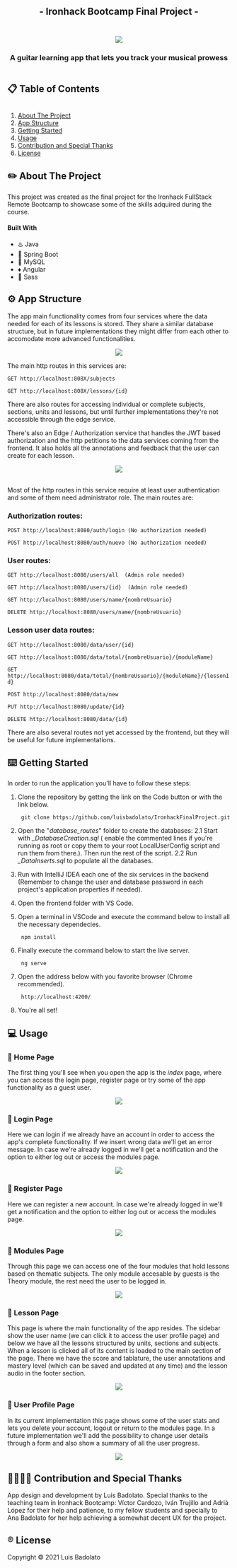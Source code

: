   <h2 align="center">
	- Ironhack Bootcamp Final Project -
    <br />
    <br />
   </h2>

<p align="center">
	<img src="https://i.imgur.com/ebWGfYA.png">
</p>
   
  <h3 align="center">
	  A guitar learning app that lets you track your musical prowess
    <br />
 </h3>

<!-- TABLE OF CONTENTS -->

<summary><h2 style="display: inline-block">📋 Table of Contents</h2></summary>
  <ol>
    <li> <a href="#about-the-project">About The Project</a> </li>
    <li><a href="#app-structure"> App Structure</a></li>
    <li><a href="#getting-started">Getting Started</a></li>
    <li><a href="#usage">Usage</a></li>
    <li><a href="#contribution">Contribution and Special Thanks</a></li>
    <li><a href="#license">License</a></li>
  </ol>


<!-- ABOUT THE PROJECT -->

<h2 id="about-the-project">✏️ About The Project</h2>

This project was created as the final project for the Ironhack FullStack Remote Bootcamp to showcase some of the skills adquired during the course. 

#### Built With

* ♨️ Java
* 🍃 Spring Boot
* 🐬 MySQL
* ♦️ Angular
* 💅 Sass


<!-- APP STRUCTURE -->
<h2 id="app-structure">⚙️ App Structure</h2>

The app main functionality comes from four services where the data needed for each of its lessons is stored.
They share a similar database structure, but in future implementations they might differ from each other to accomodate more advanced functionalities.

<p align="center">
	<img src="https://i.imgur.com/phkWRhS.png">
</p>

The main http routes in this services are: 

``
GET http://localhost:808X/subjects
``

``
GET http://localhost:808X/lessons/{id}
``

There are also routes for accessing individual or complete subjects, sections, units and lessons, but until further implementations they're not accessible through the edge service.



There's also an Edge / Authorization service that handles the JWT based authorization and the http petitions to the data services coming from the frontend. It also holds all the annotations and feedback that the user can create for each lesson.

<p align="center">
	<img src="https://i.imgur.com/lcF9mgI.png">
</p>

<br />
Most of the http routes in this service require at least user authentication and some of them need administrator role.
The main routes are:

### Authorization routes:

``
POST http://localhost:8080/auth/login (No authorization needed)
``

``
POST http://localhost:8080/auth/nuevo (No authorization needed)
``
<br />
### User routes:

``
GET http://localhost:8080/users/all  (Admin role needed)
``

``
GET http://localhost:8080/users/{id}  (Admin role needed)
``

``
GET http://localhost:8080/users/name/{nombreUsuario}
``

``
DELETE http://localhost:8080/users/name/{nombreUsuario}
``

### Lesson user data routes: 

``
GET http://localhost:8080/data/user/{id}
``

``
GET http://localhost:8080/data/total/{nombreUsuario}/{moduleName}
``

``
GET http://localhost:8080/data/total/{nombreUsuario}/{moduleName}/{lessonId}
``

``
POST http://localhost:8080/data/new
``

``
PUT http://localhost:8080/update/{id}
``

``
DELETE http://localhost:8080/data/{id}
``

There are also several routes not yet accessed by the frontend, but they will be useful for future implementations.

<!-- GETTING STARTED -->
<h2 id="getting-started">⌨️ Getting Started</h2>

In order to run the application you'll have to follow these steps:

1. Clone the repository by getting the link on the Code button or with the link below.
	  ```
	   git clone https://github.com/luisbadolato/IronhackFinalProject.git
	  ```
2. Open the "_database_routes_" folder to create the databases:
	2.1	Start with *_DatabaseCreation.sql* ( enable the commented lines if you're running as root or copy them to your 
	root LocalUserConfig script and run them from there.). Then run the rest of the script.
	2.2 	Run  *_DataInserts.sql* to populate all the databases.
3. Run with IntelliJ IDEA each one of the six services in the backend (Remember to change the user and database password in each project's application properties if needed). 
4. Open the frontend folder with VS Code.
5. Open a terminal in VSCode and execute the command below to install all the necessary dependecies. 
	  ```
	   npm install
	  ```

6.  Finally execute the command below to start the live server. 
	  ```
	   ng serve
	  ```

7. Open the address below with you favorite browser (Chrome recommended). 
	```
	 http://localhost:4200/
	  ```
8.  You're all set!

   
<!-- USAGE EXAMPLES -->
<h2 id="usage">💻 Usage</h2>

### 🎼 Home Page
The first thing you'll see when you open the app is the *index* page, where you can access the login page, register page or try some of the app functionality as a guest user.
<p align="center">
	<img src="https://i.imgur.com/yZXcnK1.png">
</p>


### 🎼 Login Page
Here we can login if we already have an account in order to access the app's complete functionality.
If we insert wrong data we'll get an error message.
In case we're already logged in we'll get a notification and the option to either log out or access the modules page.
<p align="center">
	<img src="https://i.imgur.com/akEjJJN.png">
</p>

### 🎼 Register Page
Here we can register a new account.
In case we're already logged in we'll get a notification and the option to either log out or access the modules page.
<p align="center">
	<img src="https://i.imgur.com/vPAANm5.png">
</p>

### 🎼 Modules Page
Through this page we can access one of the four modules that hold lessons based on thematic subjects.
The only module accesable by guests is the Theory module, the rest need the user to be logged in.
<p align="center">
	<img src="https://i.imgur.com/ATwdnZE.png">
</p>

### 🎼 Lesson Page
This page is where the main functionality of the app resides.
The sidebar show the user name (we can click it to access the user profile page) and below we have all the lessons structured by units, sections and subjects. 
When a lesson is clicked all of its content is loaded to the main section of the page.
There we have the score and tablature, the user annotations and mastery level (which can be saved and updated at any time) and the lesson audio in the footer section.

<p align="center">
	<img src="https://i.imgur.com/Cv8wS9P.png">
</p>

### 🎼 User Profile Page
In its current implementation this page shows some of the user stats and lets you delete your account, logout or return to the modules page.
In a future implementation we'll add the possibility to change user details through a form and also show a summary of all the user progress.
<p align="center">
	<img src="https://i.imgur.com/B61UXtm.png">
</p>


<!-- CONTRIBUTION -->
<h2 id="contribution">👩‍👩‍👧‍👧 Contribution and Special Thanks</h2>

App design and development by Luis Badolato.
Special thanks to the teaching team in Ironhack Bootcamp: Víctor Cardozo, Iván Trujillo and Adrià López for their help and patience, to my fellow students and specially to Ana Badolato for her help achieving a somewhat decent UX for the project.

<!-- LICENSE -->
<h2 id="license">®️ License</h2>

Copyright © 2021 Luis Badolato
